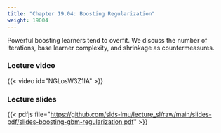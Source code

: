 ```yaml
---
title: "Chapter 19.04: Boosting Regularization"
weight: 19004
---
```

Powerful boosting learners tend to overfit. We discuss the number of iterations, base learner complexity, and shrinkage as countermeasures.

<!--more-->

### Lecture video

{{< video id="NGLosW3Z1IA" >}}

### Lecture slides

{{< pdfjs file="https://github.com/slds-lmu/lecture_sl/raw/main/slides-pdf/slides-boosting-gbm-regularization.pdf" >}}

